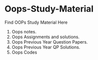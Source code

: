 # Oops-Study-Material


Find OOPs Study Material Here
1. Oops notes.
2. Oops Assignments and solutions.
3. Oops Previous Year Question Papers.
4. Oops Previous Year QP Solutions.
5. Oops Codes

